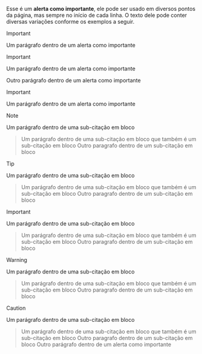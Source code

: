Esse é um **alerta como importante**, ele pode ser usado em diversos pontos da página, mas sempre no início de cada linha. O texto dele pode conter diversas variações conforme os exemplos a seguir.

>[!IMPORTANT]
> Um parágrafo dentro de um alerta como importante

>[!IMPORTANT]
> Um parágrafo dentro de um alerta como importante
>
> Outro parágrafo dentro de um alerta como importante

>[!IMPORTANT]
> Um parágrafo dentro de um alerta como importante
>>[!NOTE]
>> Um parágrafo dentro de uma sub-citação em bloco
>>> Um parágrafo dentro de uma sub-citação em bloco que também é um sub-citação em bloco
>> Outro paragrafo dentro de um sub-citação em bloco
>
>>[!TIP]
>> Um parágrafo dentro de uma sub-citação em bloco
>>> Um parágrafo dentro de uma sub-citação em bloco que também é um sub-citação em bloco
>> Outro paragrafo dentro de um sub-citação em bloco
>
>>[!IMPORTANT]
>> Um parágrafo dentro de uma sub-citação em bloco
>>> Um parágrafo dentro de uma sub-citação em bloco que também é um sub-citação em bloco
>> Outro paragrafo dentro de um sub-citação em bloco
>
>>[!WARNING]
>> Um parágrafo dentro de uma sub-citação em bloco
>>> Um parágrafo dentro de uma sub-citação em bloco que também é um sub-citação em bloco
>> Outro paragrafo dentro de um sub-citação em bloco
>
>>[!CAUTION]
>> Um parágrafo dentro de uma sub-citação em bloco
>>> Um parágrafo dentro de uma sub-citação em bloco que também é um sub-citação em bloco
>> Outro paragrafo dentro de um sub-citação em bloco
> Outro parágrafo dentro de um alerta como importante